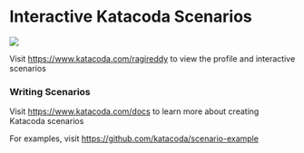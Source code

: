# Interactive Katacoda Scenarios

[![](http://shields.katacoda.com/katacoda/ragireddy/count.svg)](https://www.katacoda.com/ragireddy "Get your profile on Katacoda.com")

Visit https://www.katacoda.com/ragireddy to view the profile and interactive scenarios

### Writing Scenarios
Visit https://www.katacoda.com/docs to learn more about creating Katacoda scenarios

For examples, visit https://github.com/katacoda/scenario-example
